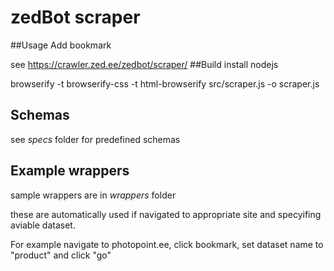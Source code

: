 # zedBot scraper
##Usage
Add bookmark

see https://crawler.zed.ee/zedbot/scraper/
##Build
install nodejs

browserify -t browserify-css -t html-browserify src/scraper.js -o scraper.js

## Schemas
see *specs* folder for predefined schemas

## Example wrappers
sample wrappers are in *wrappers* folder

these are automatically used if navigated to appropriate site and specyifing aviable dataset.

For example navigate to photopoint.ee, click bookmark, set dataset name to "product" and click "go"
